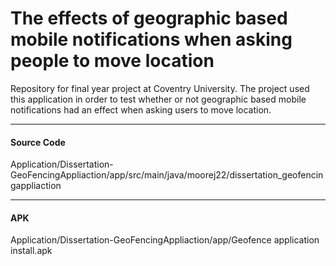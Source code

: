 The effects of geographic based mobile notifications when asking people to move location
===================


Repository for final year project at Coventry University. The project used this application in order to test whether or not geographic based mobile notifications had an effect when asking users to move location.

----------


#### <i class="icon-folder-open"></i> Source Code

Application/Dissertation-GeoFencingAppliaction/app/src/main/java/moorej22/dissertation_geofencingappliaction



----------



#### <i class="icon-download"></i> APK
Application/Dissertation-GeoFencingAppliaction/app/Geofence application install.apk
